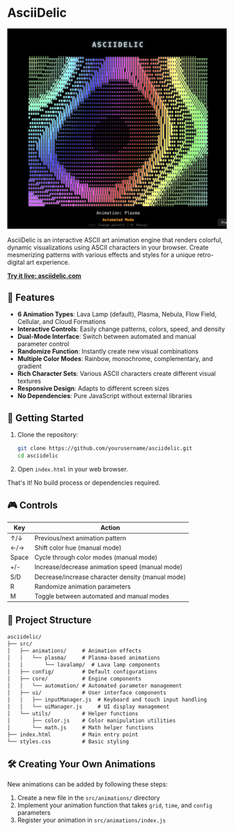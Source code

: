 # AsciiDelic

![AsciiDelic Screenshot](./asciidelic.png)

AsciiDelic is an interactive ASCII art animation engine that renders colorful, dynamic visualizations using ASCII characters in your browser. Create mesmerizing patterns with various effects and styles for a unique retro-digital art experience.

**[Try it live: asciidelic.com](https://asciidelic.com)**

## 🌟 Features

- **6 Animation Types**: Lava Lamp (default), Plasma, Nebula, Flow Field, Cellular, and Cloud Formations
- **Interactive Controls**: Easily change patterns, colors, speed, and density
- **Dual-Mode Interface**: Switch between automated and manual parameter control
- **Randomize Function**: Instantly create new visual combinations
- **Multiple Color Modes**: Rainbow, monochrome, complementary, and gradient
- **Rich Character Sets**: Various ASCII characters create different visual textures
- **Responsive Design**: Adapts to different screen sizes
- **No Dependencies**: Pure JavaScript without external libraries

## 🚀 Getting Started

1. Clone the repository:
   ```bash
   git clone https://github.com/yourusername/asciidelic.git
   cd asciidelic
   ```

2. Open `index.html` in your web browser.

That's it! No build process or dependencies required.

## 🎮 Controls

| Key | Action |
|-----|--------|
| ↑/↓ | Previous/next animation pattern |
| ←/→ | Shift color hue (manual mode) |
| Space | Cycle through color modes (manual mode) |
| +/- | Increase/decrease animation speed (manual mode) |
| S/D | Decrease/increase character density (manual mode) |
| R | Randomize animation parameters |
| M | Toggle between automated and manual modes |

## 🧩 Project Structure

```
asciidelic/
├── src/
│   ├── animations/     # Animation effects
│   │   └── plasma/     # Plasma-based animations
│   │       └── lavalamp/  # Lava lamp components
│   ├── config/         # Default configurations 
│   ├── core/           # Engine components
│   │   └── automation/ # Automated parameter management
│   ├── ui/             # User interface components
│   │   ├── inputManager.js  # Keyboard and touch input handling
│   │   └── uiManager.js     # UI display management
│   └── utils/          # Helper functions
│       ├── color.js    # Color manipulation utilities
│       └── math.js     # Math helper functions
├── index.html          # Main entry point
└── styles.css          # Basic styling
```

## 🛠️ Creating Your Own Animations

New animations can be added by following these steps:

1. Create a new file in the `src/animations/` directory
2. Implement your animation function that takes `grid`, `time`, and `config` parameters
3. Register your animation in `src/animations/index.js`